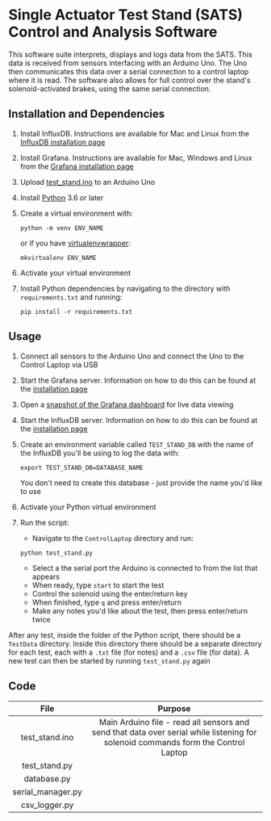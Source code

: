# Single Actuator Test Stand (SATS) Control and Analysis Software

This software suite interprets, displays and logs data from the SATS. This data is received from sensors interfacing with an Arduino Uno. The Uno then communicates this data over a serial connection to a control laptop where it is read. The software also allows for full control over the stand's solenoid-activated brakes, using the same serial connection.

## Installation and Dependencies

1. Install InfluxDB. Instructions are available for Mac and Linux from the [InfluxDB installation page](https://docs.influxdata.com/influxdb/v1.7/introduction/installation/)
2. Install Grafana. Instructions are available for Mac, Windows and Linux from the [Grafana installation page](http://docs.grafana.org/installation/)
3. Upload [test_stand.ino](./Arduino/test_stand.ino) to an Arduino Uno
4. Install [Python](https://www.python.org/downloads/) 3.6 or later
5. Create a virtual environment with:

    ```
    python -m venv ENV_NAME
    ```
    or if you have [virtualenvwrapper](https://virtualenvwrapper.readthedocs.io/en/latest/):

    ```
    mkvirtualenv ENV_NAME
    ```
6. Activate your virtual environment
7. Install Python dependencies by navigating to the directory with `requirements.txt` and running:
    ```
    pip install -r requirements.txt
    ```

## Usage

1. Connect all sensors to the Arduino Uno and connect the Uno to the Control Laptop via USB
2. Start the Grafana server. Information on how to do this can be found at the [installation page](http://docs.grafana.org/installation/)
3. Open a [snapshot of the Grafana dashboard](https://snapshot.raintank.io/dashboard/snapshot/vAmTL0ja5RnmioAxvtjzRIUPH7ivOTeL) for live data viewing
4. Start the InfluxDB server. Information on how to do this can be found at the [installation page](https://docs.influxdata.com/influxdb/v1.7/introduction/installation/)
5. Create an environment variable called `TEST_STAND_DB` with the name of the InfluxDB you'll be using to log the data with:

    ```
    export TEST_STAND_DB=DATABASE_NAME
    ```
    You don't need to create this database - just provide the name you'd like to use

6. Activate your Python virtual environment
7. Run the script:
   - Navigate to the `ControlLaptop` directory and run:
   ```
   python test_stand.py
   ```
   - Select a the serial port the Arduino is connected to from the list that appears
   - When ready, type `start` to start the test
   - Control the solenoid using the enter/return key
   - When finished, type `q` and press enter/return
   - Make any notes you'd like about the test, then press enter/return twice

After any test, inside the folder of the Python  script, there should be a `TestData` directory. Inside this directory there should be a separate directory for each test, each with a `.txt` file (for notes) and a `.csv` file (for data). A new test can then be started by running `test_stand.py` again

## Code

| File | Purpose |
|:----:|:-------:|
| test_stand.ino | Main Arduino file - read all sensors and send that data over serial while listening for solenoid commands form the Control Laptop |
|test_stand.py||
|database.py||
|serial_manager.py||
|csv_logger.py||
